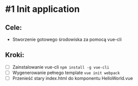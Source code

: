 # #1 Init application

## Cele:
- Stworzenie gotowego środowiska za pomocą vue-cli

## Kroki:
- [ ] Zainstalowanie vue-cli `npm install -g vue-cli`
- [ ] Wygenerowanie pełnego template `vue init webpack`
- [ ] Przenieść stary index.html do komponentu HelloWorld.vue
